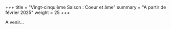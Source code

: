 +++
title = "Vingt-cinquième Saison : Coeur et âme"
summary = "A partir de février 2025"
weight = 25
+++

A venir...

